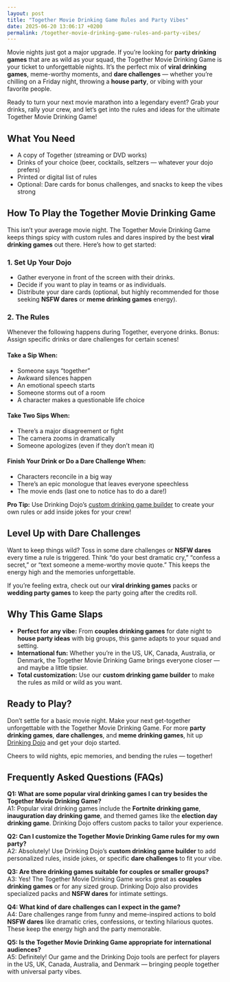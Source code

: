 ```yaml
---
layout: post
title: "Together Movie Drinking Game Rules and Party Vibes"
date: 2025-06-20 13:06:17 +0200
permalink: /together-movie-drinking-game-rules-and-party-vibes/
---
```

Movie nights just got a major upgrade. If you’re looking for **party drinking games** that are as wild as your squad, the Together Movie Drinking Game is your ticket to unforgettable nights. It’s the perfect mix of **viral drinking games**, meme-worthy moments, and **dare challenges** — whether you’re chilling on a Friday night, throwing a **house party**, or vibing with your favorite people.

Ready to turn your next movie marathon into a legendary event? Grab your drinks, rally your crew, and let’s get into the rules and ideas for the ultimate Together Movie Drinking Game!

## What You Need

- A copy of Together (streaming or DVD works)
- Drinks of your choice (beer, cocktails, seltzers — whatever your dojo prefers)
- Printed or digital list of rules
- Optional: Dare cards for bonus challenges, and snacks to keep the vibes strong

## How To Play the Together Movie Drinking Game

This isn’t your average movie night. The Together Movie Drinking Game keeps things spicy with custom rules and dares inspired by the best **viral drinking games** out there. Here’s how to get started:

### 1. Set Up Your Dojo

- Gather everyone in front of the screen with their drinks.
- Decide if you want to play in teams or as individuals.
- Distribute your dare cards (optional, but highly recommended for those seeking **NSFW dares** or **meme drinking games** energy).

### 2. The Rules

Whenever the following happens during Together, everyone drinks. Bonus: Assign specific drinks or dare challenges for certain scenes!

#### Take a Sip When:
- Someone says “together”
- Awkward silences happen
- An emotional speech starts
- Someone storms out of a room
- A character makes a questionable life choice

#### Take Two Sips When:
- There’s a major disagreement or fight
- The camera zooms in dramatically
- Someone apologizes (even if they don’t mean it)

#### Finish Your Drink or Do a Dare Challenge When:
- Characters reconcile in a big way
- There’s an epic monologue that leaves everyone speechless
- The movie ends (last one to notice has to do a dare!)

**Pro Tip:** Use Drinking Dojo’s [custom drinking game builder](https://drinkingdojo.com) to create your own rules or add inside jokes for your crew!

## Level Up with Dare Challenges

Want to keep things wild? Toss in some dare challenges or **NSFW dares** every time a rule is triggered. Think “do your best dramatic cry,” “confess a secret,” or “text someone a meme-worthy movie quote.” This keeps the energy high and the memories unforgettable.

If you’re feeling extra, check out our **viral drinking games** packs or **wedding party games** to keep the party going after the credits roll.

## Why This Game Slaps

- **Perfect for any vibe:** From **couples drinking games** for date night to **house party ideas** with big groups, this game adapts to your squad and setting.
- **International fun:** Whether you’re in the US, UK, Canada, Australia, or Denmark, the Together Movie Drinking Game brings everyone closer — and maybe a little tipsier.
- **Total customization:** Use our **custom drinking game builder** to make the rules as mild or wild as you want.

## Ready to Play?

Don’t settle for a basic movie night. Make your next get-together unforgettable with the Together Movie Drinking Game. For more **party drinking games**, **dare challenges**, and **meme drinking games**, hit up [Drinking Dojo](https://drinkingdojo.com) and get your dojo started.

Cheers to wild nights, epic memories, and bending the rules — together!

## Frequently Asked Questions (FAQs)

**Q1: What are some popular viral drinking games I can try besides the Together Movie Drinking Game?**  
A1: Popular viral drinking games include the **Fortnite drinking game**, **inauguration day drinking game**, and themed games like the **election day drinking game**. Drinking Dojo offers custom packs to tailor your experience.

**Q2: Can I customize the Together Movie Drinking Game rules for my own party?**  
A2: Absolutely! Use Drinking Dojo’s **custom drinking game builder** to add personalized rules, inside jokes, or specific **dare challenges** to fit your vibe.

**Q3: Are there drinking games suitable for couples or smaller groups?**  
A3: Yes! The Together Movie Drinking Game works great as **couples drinking games** or for any sized group. Drinking Dojo also provides specialized packs and **NSFW dares** for intimate settings.

**Q4: What kind of dare challenges can I expect in the game?**  
A4: Dare challenges range from funny and meme-inspired actions to bold **NSFW dares** like dramatic cries, confessions, or texting hilarious quotes. These keep the energy high and the party memorable.

**Q5: Is the Together Movie Drinking Game appropriate for international audiences?**  
A5: Definitely! Our game and the Drinking Dojo tools are perfect for players in the US, UK, Canada, Australia, and Denmark — bringing people together with universal party vibes.

<script type="application/ld+json">
{
  "@context": "https://schema.org",
  "@type": "BlogPosting",
  "headline": "Together Movie Drinking Game Rules and Party Vibes",
  "description": "Discover the ultimate Together Movie Drinking Game rules and party ideas to elevate your movie nights with viral drinking games, custom dare challenges, and meme drinking games. Perfect for house parties, couples, and international fun.",
  "author": {
    "@type": "Person",
    "name": "Drinking Dojo"
  },
  "publisher": {
    "@type": "Person",
    "name": "Drinking Dojo"
  },
  "datePublished": "2024-06-01",
  "mainEntityOfPage": {
    "@type": "WebPage",
    "@id": "https://drinkingdojo.com/blog/together-movie-drinking-game-rules"
  },
  "keywords": "drinking games, party drinking games, custom drinking game builder, dare challenges, viral drinking games, meme drinking games, fortnite drinking game, inauguration day drinking game, NSFW dares, election day drinking game, wedding party games, couples drinking games, house party ideas, drinking challenges",
  "url": "https://drinkingdojo.com/blog/together-movie-drinking-game-rules"
}
</script>

<script type="application/ld+json">
{
  "@context": "https://schema.org",
  "@type": "FAQPage",
  "mainEntity": [
    {
      "@type": "Question",
      "name": "What are some popular viral drinking games I can try besides the Together Movie Drinking Game?",
      "acceptedAnswer": {
        "@type": "Answer",
        "text": "Popular viral drinking games include the Fortnite drinking game, inauguration day drinking game, and themed games like the election day drinking game. Drinking Dojo offers custom packs to tailor your experience."
      }
    },
    {
      "@type": "Question",
      "name": "Can I customize the Together Movie Drinking Game rules for my own party?",
      "acceptedAnswer": {
        "@type": "Answer",
        "text": "Absolutely! Use Drinking Dojo’s custom drinking game builder to add personalized rules, inside jokes, or specific dare challenges to fit your vibe."
      }
    },
    {
      "@type": "Question",
      "name": "Are there drinking games suitable for couples or smaller groups?",
      "acceptedAnswer": {
        "@type": "Answer",
        "text": "Yes! The Together Movie Drinking Game works great as couples drinking games or for any sized group. Drinking Dojo also provides specialized packs and NSFW dares for intimate settings."
      }
    },
    {
      "@type": "Question",
      "name": "What kind of dare challenges can I expect in the game?",
      "acceptedAnswer": {
        "@type": "Answer",
        "text": "Dare challenges range from funny and meme-inspired actions to bold NSFW dares like dramatic cries, confessions, or texting hilarious quotes. These keep the energy high and the party memorable."
      }
    },
    {
      "@type": "Question",
      "name": "Is the Together Movie Drinking Game appropriate for international audiences?",
      "acceptedAnswer": {
        "@type": "Answer",
        "text": "Definitely! Our game and the Drinking Dojo tools are perfect for players in the US, UK, Canada, Australia, and Denmark — bringing people together with universal party vibes."
      }
    }
  ]
}
</script>